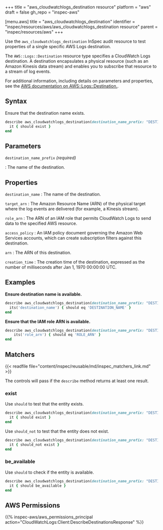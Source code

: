 +++
title = "aws_cloudwatchlogs_destination resource"
platform = "aws"
draft = false
gh_repo = "inspec-aws"

[menu.aws]
title = "aws_cloudwatchlogs_destination"
identifier = "inspec/resources/aws/aws_cloudwatchlogs_destination resource"
parent = "inspec/resources/aws"
+++

Use the `aws_cloudwatchlogs_destination` InSpec audit resource to test properties of a single specific AWS Logs destination.

The `AWS::Logs::Destination` resource type specifies a CloudWatch Logs destination. A destination encapsulates a physical resource (such as an Amazon Kinesis data stream) and enables you to subscribe that resource to a stream of log events.

For additional information, including details on parameters and properties, see the [AWS documentation on AWS::Logs::Destination.](https://docs.aws.amazon.com/AWSCloudFormation/latest/UserGuide/aws-resource-logs-destination.html).

## Syntax

Ensure that the destination name exists.

```ruby
describe aws_cloudwatchlogs_destination(destination_name_prefix: "DESTINATION_NAME") do
  it { should exist }
end
```

## Parameters

`destination_name_prefix` _(required)_

: The name of the destination.

## Properties

`destination_name`
: The name of the destination.

`target_arn`
: The Amazon Resource Name (ARN) of the physical target where the log events are delivered (for example, a Kinesis stream).

`role_arn`
: The ARN of an IAM role that permits CloudWatch Logs to send data to the specified AWS resource.

`access_policy`
: An IAM policy document governing the Amazon Web Services accounts, which can create subscription filters against this destination.

`arn`
: The ARN of this destination.

`creation_time`
: The creation time of the destination, expressed as the number of milliseconds after Jan 1, 1970 00:00:00 UTC.

## Examples

**Ensure destination name is available.**

```ruby
describe aws_cloudwatchlogs_destination(destination_name_prefix: "DESTINATION_NAME") do
  its('destination_name') { should eq 'DESTINATION_NAME' }
end
```

**Ensure that the IAM role ARN is available.**

```ruby
describe aws_cloudwatchlogs_destination(destination_name_prefix: "DESTINATION_NAME") do
    its('role_arn') { should eq 'ROLE_ARN' }
end
```

## Matchers

{{< readfile file="content/inspec/reusable/md/inspec_matchers_link.md" >}}

The controls will pass if the `describe` method returns at least one result.

### exist

Use `should` to test that the entity exists.

```ruby
describe aws_cloudwatchlogs_destination(destination_name_prefix: "DESTINATION_NAME") do
  it { should exist }
end
```

Use `should_not` to test that the entity does not exist.

```ruby
describe aws_cloudwatchlogs_destination(destination_name_prefix: "DESTINATION_NAME") do
  it { should_not exist }
end
```

### be_available

Use `should` to check if the entity is available.

```ruby
describe aws_cloudwatchlogs_destination(destination_name_prefix: "DESTINATION_NAME") do
  it { should be_available }
end
```

## AWS Permissions

{{% inspec-aws/aws_permissions_principal action="CloudWatchLogs:Client:DescribeDestinationsResponse" %}}
